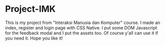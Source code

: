 # Project-IMK
This is my project from "Interaksi Manusia dan Komputer" course. I made an index, register and login page with CSS Native. I put some DOM Javascript for the feedback modal and I put the assets too. Of course y'all can use it if you need it. Hope you like it!

